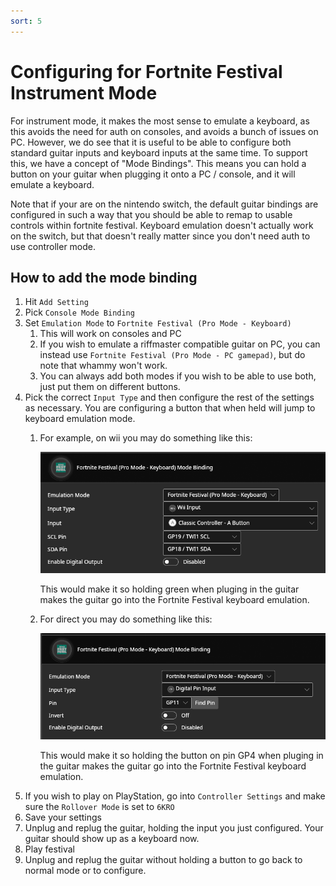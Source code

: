 ```yaml
---
sort: 5
---
```

# Configuring for Fortnite Festival Instrument Mode

For instrument mode, it makes the most sense to emulate a keyboard, as this avoids the need for auth on consoles, and avoids a bunch of issues on PC. However, we do see that it is useful to be able to configure both standard guitar inputs and keyboard inputs at the same time.
To support this, we have a concept of "Mode Bindings". This means you can hold a button on your guitar when plugging it onto a PC / console, and it will emulate a keyboard.

Note that if your are on the nintendo switch, the default guitar bindings are configured in such a way that you should be able to remap to usable controls within fortnite festival. Keyboard emulation doesn't actually work on the switch, but that doesn't really matter since you don't need auth to use controller mode.

## How to add the mode binding
1. Hit `Add Setting`
2. Pick `Console Mode Binding`
3. Set `Emulation Mode` to `Fortnite Festival (Pro Mode - Keyboard)`
   1. This will work on consoles and PC
   2. If you wish to emulate a riffmaster compatible guitar on PC, you can instead use `Fortnite Festival (Pro Mode - PC gamepad)`, but do note that whammy won't work.
   3. You can always add both modes if you wish to be able to use both, just put them on different buttons.
4. Pick the correct `Input Type` and then configure the rest of the settings as necessary. You are configuring a button that when held will jump to keyboard emulation mode.
   1. For example, on wii you may do something like this:

      [![Console Mode Wii](/assets/images/screenshots/fnf_console_wii.png)](/assets/images/screenshots/fnf_console_wii.png)

      This would make it so holding green when pluging in the guitar makes the guitar go into the Fortnite Festival keyboard emulation.
   2. For direct you may do something like this:

      [![Console Mode Direct](/assets/images/screenshots/fnf_console_direct.png)](/assets/images/screenshots/fnf_console_direct.png)

      This would make it so holding the button on pin GP4 when pluging in the guitar makes the guitar go into the Fortnite Festival keyboard emulation.
5. If you wish to play on PlayStation, go into `Controller Settings` and make sure the `Rollover Mode` is set to `6KRO`
6. Save your settings
7. Unplug and replug the guitar, holding the input you just configured. Your guitar should show up as a keyboard now.
8. Play festival
9.  Unplug and replug the guitar without holding a button to go back to normal mode or to configure.